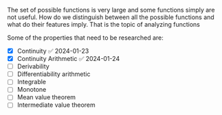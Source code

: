 The set of possible functions is very large and some functions simply are not useful.
How do we distinguish between all the possible functions and what do their features imply.
That is the topic of analyzing functions

Some of the properties that need to be researched are:
- [x] Continuity ✅ 2024-01-23
- [x] Continuity Arithmetic ✅ 2024-01-24
- [ ] Derivability
- [ ] Differentiability arithmetic
- [ ] Integrable
- [ ] Monotone
- [ ] Mean value theorem
- [ ] Intermediate value theorem